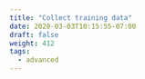 ```yaml
---
title: "Collect training data"
date: 2020-03-03T10:15:55-07:00
draft: false
weight: 412
tags:
  - advanced
---
```


